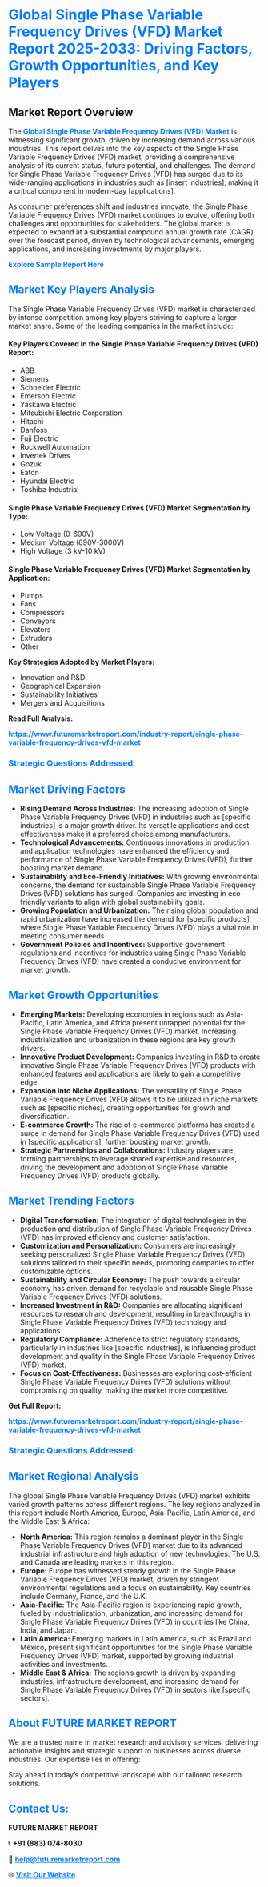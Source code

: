 <h1 style="color: #007BFF;">Global Single Phase Variable Frequency Drives (VFD) Market Report 2025-2033: Driving Factors, Growth Opportunities, and Key Players</h1>

<section id="overview">
<h2>Market Report Overview</h2>
<p>The <a href="https://www.futuremarketreport.com/industry-report/single-phase-variable-frequency-drives-vfd-market" style="color: #007BFF; text-decoration: none;"><strong>Global Single Phase Variable Frequency Drives (VFD) Market</strong></a> is witnessing significant growth, driven by increasing demand across various industries. This report delves into the key aspects of the Single Phase Variable Frequency Drives (VFD) market, providing a comprehensive analysis of its current status, future potential, and challenges. The demand for Single Phase Variable Frequency Drives (VFD) has surged due to its wide-ranging applications in industries such as [insert industries], making it a critical component in modern-day [applications].</p>
<p>As consumer preferences shift and industries innovate, the Single Phase Variable Frequency Drives (VFD) market continues to evolve, offering both challenges and opportunities for stakeholders. The global market is expected to expand at a substantial compound annual growth rate (CAGR) over the forecast period, driven by technological advancements, emerging applications, and increasing investments by major players.</p>
</section>

<section id="overview">
<p><a href="https://www.futuremarketreport.com/request-sample/reportId=55281" style="color: #007BFF; text-decoration: none;"><strong>Explore Sample Report Here</strong></a></p>
</section>

<section id="key-players">
<h2 style="color: #007BFF;">Market Key Players Analysis</h2>
<p>The Single Phase Variable Frequency Drives (VFD) market is characterized by intense competition among key players striving to capture a larger market share. Some of the leading companies in the market include:</p>
<h4>Key Players Covered in the Single Phase Variable Frequency Drives (VFD) Report:</h4>
<ul><li>ABB</li><li>Siemens</li><li>Schneider Electric</li><li>Emerson Electric</li><li>Yaskawa Electric</li><li>Mitsubishi Electric Corporation</li><li>Hitachi</li><li>Danfoss</li><li>Fuji Electric</li><li>Rockwell Automation</li><li>Invertek Drives</li><li>Gozuk</li><li>Eaton</li><li>Hyundai Electric</li><li>Toshiba Industrial</li></ul>
<h4>Single Phase Variable Frequency Drives (VFD) Market Segmentation by Type:</h4>
<ul><li>Low Voltage (0-690V)</li><li>Medium Voltage (690V-3000V)</li><li>High Voltage (3 kV-10 kV)</li></ul>

<h4>Single Phase Variable Frequency Drives (VFD) Market Segmentation by Application:</h4>
<ul><li>Pumps</li><li>Fans</li><li>Compressors</li><li>Conveyors</li><li>Elevators</li><li>Extruders</li><li>Other</li></ul>
<p><strong>Key Strategies Adopted by Market Players:</strong></p>
<ul>
<li>Innovation and R&D</li>
<li>Geographical Expansion</li>
<li>Sustainability Initiatives</li>
<li>Mergers and Acquisitions</li>
</ul>
</section>

<section>
<p><strong>Read Full Analysis: </strong></p><a href="https://www.futuremarketreport.com/industry-report/single-phase-variable-frequency-drives-vfd-market" style="color: #007BFF; text-decoration: none;"><strong>https://www.futuremarketreport.com/industry-report/single-phase-variable-frequency-drives-vfd-market</strong></a>
<h3 style="color: #007BFF;">Strategic Questions Addressed:</h3>
</section>

<section id="driving-factors">
<h2 style="color: #007BFF;">Market Driving Factors</h2>
<ul>
<li><strong>Rising Demand Across Industries:</strong> The increasing adoption of Single Phase Variable Frequency Drives (VFD) in industries such as [specific industries] is a major growth driver. Its versatile applications and cost-effectiveness make it a preferred choice among manufacturers.</li>
<li><strong>Technological Advancements:</strong> Continuous innovations in production and application technologies have enhanced the efficiency and performance of Single Phase Variable Frequency Drives (VFD), further boosting market demand.</li>
<li><strong>Sustainability and Eco-Friendly Initiatives:</strong> With growing environmental concerns, the demand for sustainable Single Phase Variable Frequency Drives (VFD) solutions has surged. Companies are investing in eco-friendly variants to align with global sustainability goals.</li>
<li><strong>Growing Population and Urbanization:</strong> The rising global population and rapid urbanization have increased the demand for [specific products], where Single Phase Variable Frequency Drives (VFD) plays a vital role in meeting consumer needs.</li>
<li><strong>Government Policies and Incentives:</strong> Supportive government regulations and incentives for industries using Single Phase Variable Frequency Drives (VFD) have created a conducive environment for market growth.</li>
</ul>
</section>

<section id="growth-opportunities">
<h2 style="color: #007BFF;">Market Growth Opportunities</h2>
<ul>
<li><strong>Emerging Markets:</strong> Developing economies in regions such as Asia-Pacific, Latin America, and Africa present untapped potential for the Single Phase Variable Frequency Drives (VFD) market. Increasing industrialization and urbanization in these regions are key growth drivers.</li>
<li><strong>Innovative Product Development:</strong> Companies investing in R&D to create innovative Single Phase Variable Frequency Drives (VFD) products with enhanced features and applications are likely to gain a competitive edge.</li>
<li><strong>Expansion into Niche Applications:</strong> The versatility of Single Phase Variable Frequency Drives (VFD) allows it to be utilized in niche markets such as [specific niches], creating opportunities for growth and diversification.</li>
<li><strong>E-commerce Growth:</strong> The rise of e-commerce platforms has created a surge in demand for Single Phase Variable Frequency Drives (VFD) used in [specific applications], further boosting market growth.</li>
<li><strong>Strategic Partnerships and Collaborations:</strong> Industry players are forming partnerships to leverage shared expertise and resources, driving the development and adoption of Single Phase Variable Frequency Drives (VFD) products globally.</li>
</ul>
</section>

<section id="trending-factors">
<h2 style="color: #007BFF;">Market Trending Factors</h2>
<ul>
<li><strong>Digital Transformation:</strong> The integration of digital technologies in the production and distribution of Single Phase Variable Frequency Drives (VFD) has improved efficiency and customer satisfaction.</li>
<li><strong>Customization and Personalization:</strong> Consumers are increasingly seeking personalized Single Phase Variable Frequency Drives (VFD) solutions tailored to their specific needs, prompting companies to offer customizable options.</li>
<li><strong>Sustainability and Circular Economy:</strong> The push towards a circular economy has driven demand for recyclable and reusable Single Phase Variable Frequency Drives (VFD) solutions.</li>
<li><strong>Increased Investment in R&D:</strong> Companies are allocating significant resources to research and development, resulting in breakthroughs in Single Phase Variable Frequency Drives (VFD) technology and applications.</li>
<li><strong>Regulatory Compliance:</strong> Adherence to strict regulatory standards, particularly in industries like [specific industries], is influencing product development and quality in the Single Phase Variable Frequency Drives (VFD) market.</li>
<li><strong>Focus on Cost-Effectiveness:</strong> Businesses are exploring cost-efficient Single Phase Variable Frequency Drives (VFD) solutions without compromising on quality, making the market more competitive.</li>
</ul>
</section>

<section>
<p><strong>Get Full Report: </strong></p><a href="https://www.futuremarketreport.com/industry-report/single-phase-variable-frequency-drives-vfd-market" style="color: #007BFF; text-decoration: none;"><strong>https://www.futuremarketreport.com/industry-report/single-phase-variable-frequency-drives-vfd-market</strong></a>
<h3 style="color: #007BFF;">Strategic Questions Addressed:</h3>
</section>


<section id="regional-analysis">
<h2 style="color: #007BFF;">Market Regional Analysis</h2>
<p>The global Single Phase Variable Frequency Drives (VFD) market exhibits varied growth patterns across different regions. The key regions analyzed in this report include North America, Europe, Asia-Pacific, Latin America, and the Middle East & Africa:</p>
<ul>
<li><strong>North America:</strong> This region remains a dominant player in the Single Phase Variable Frequency Drives (VFD) market due to its advanced industrial infrastructure and high adoption of new technologies. The U.S. and Canada are leading markets in this region.</li>
<li><strong>Europe:</strong> Europe has witnessed steady growth in the Single Phase Variable Frequency Drives (VFD) market, driven by stringent environmental regulations and a focus on sustainability. Key countries include Germany, France, and the U.K.</li>
<li><strong>Asia-Pacific:</strong> The Asia-Pacific region is experiencing rapid growth, fueled by industrialization, urbanization, and increasing demand for Single Phase Variable Frequency Drives (VFD) in countries like China, India, and Japan.</li>
<li><strong>Latin America:</strong> Emerging markets in Latin America, such as Brazil and Mexico, present significant opportunities for the Single Phase Variable Frequency Drives (VFD) market, supported by growing industrial activities and investments.</li>
<li><strong>Middle East & Africa:</strong> The region’s growth is driven by expanding industries, infrastructure development, and increasing demand for Single Phase Variable Frequency Drives (VFD) in sectors like [specific sectors].</li>
</ul>
</section>

<footer>
<h2 style="color: #007BFF;">About FUTURE MARKET REPORT</h2>
<p>We are a trusted name in market research and advisory services, delivering actionable insights and strategic support to businesses across diverse industries. Our expertise lies in offering:</p>

<p>Stay ahead in today’s competitive landscape with our tailored research solutions.</p>

<h2 style="color: #007BFF;">Contact Us:</h2>
<p><strong>FUTURE MARKET REPORT</strong></p>
<p>📞 <strong>+91 (883) 074-8030</strong></p>
<p>📧 <strong><a href="mailto:help@futuremarketreport.com" style="color: #007BFF;">help@futuremarketreport.com</a></strong></p>
<p>🌐 <strong><a href="https://www.futuremarketreport.com/" style="color: #007BFF;">Visit Our Website</a></strong></p>
</footer>